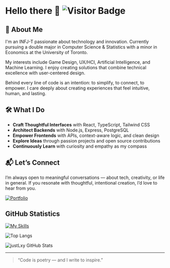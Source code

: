 # Hello there 👋 ![Visitor Badge](https://komarev.com/ghpvc/?username=justLxy&color=blue&style=flat)

## 🌿 About Me

I'm an INFJ-T passionate about technology and innovation. Currently pursuing a double major in Computer Science & Statistics with a minor in Economics at the University of Toronto.

My interests include Game Design, UX/HCI, Artificial Intelligence, and Machine Learning. I enjoy creating solutions that combine technical excellence with user-centered design.

Behind every line of code is an intention: to simplify, to connect, to empower. I care deeply about creating experiences that feel intuitive, human, and lasting.

## 🛠️ What I Do

- **Craft Thoughtful Interfaces** with React, TypeScript, Tailwind CSS  
- **Architect Backends** with Node.js, Express, PostgreSQL  
- **Empower Frontends** with APIs, context-aware logic, and clean design  
- **Explore Ideas** through passion projects and open source contributions  
- **Continuously Learn** with curiosity and empathy as my compass  

## 📬 Let’s Connect

I’m always open to meaningful conversations — about tech, creativity, or life in general. If you resonate with thoughtful, intentional creation, I’d love to hear from you.

[![Portfolio](https://img.shields.io/badge/Portfolio-Visit-informational)](https://lvxy.cc)

## GitHub Statistics

[![My Skills](https://skillicons.dev/icons?i=js,react,nodejs,python,java,c,html,css,linux,postman,figma)](https://skillicons.dev)

![Top Langs](https://github-readme-stats.vercel.app/api/top-langs/?username=justLxy&layout=compact)

![justLxy GitHub Stats](https://github-readme-stats.vercel.app/api?username=justLxy&show_icons=true&theme=highcontrast)

---

> “Code is poetry — and I write to inspire.”
